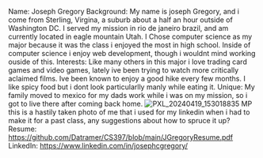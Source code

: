 Name: Joseph Gregory
Background: My name is joseph Gregory, and i come from Sterling, Virgina, a suburb about a half an hour outside of Washington DC.
            I served my mission in rio de janeiro brazil, and am currently located in eagle mountain Utah. I Chose computer science
            as my major because it was the class i enjoyed the most in high school. Inside of computer science i enjoy web development,
            though i wouldnt mind working ouside of this.
Interests: Like many others in this major i love trading card games and video games, lately ive been trying to watch more critically aclaimed films.
           Ive been known to enjoy a good hike every few months. I like spicy food but i dont look particularlly manly while eating it. 
Unique: My family moved to mexico for my dads work while i was on my mission, so i got to live there after coming back home.
![PXL_20240419_153018835 MP](https://github.com/user-attachments/assets/f7d50101-6980-4d26-ac01-0fdd4eca3d10)
this is a hastily taken photo of me that i used for my linkedin when i had to make it for a past class, any suggestions about how to spruce it up? 
Resume: https://github.com/Datramer/CS397/blob/main/JGregoryResume.pdf 
LinkedIn: https://www.linkedin.com/in/josephcgregory/ 
